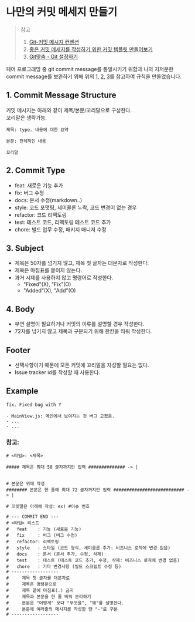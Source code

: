 # 나만의 커밋 메세지 만들기
> 참고 
> 1. [Git-커밋 메시지 컨벤션](https://doublesprogramming.tistory.com/256)
> 2. [좋은 커밋 메세지를 작성하기 위한 커밋 템플릿 만들어보기](https://junwoo45.github.io/2020-02-06-commit_template/)  
> 3. [Git맞춤 - Git 설정하기](https://git-scm.com/book/ko/v2/Git%EB%A7%9E%EC%B6%A4-Git-%EC%84%A4%EC%A0%95%ED%95%98%EA%B8%B0)  


페어 프로그래밍 중 git commit message를 통일시키기 위함과 나의 지저분한 commit message를 보완하기 위해 위의 [1](https://doublesprogramming.tistory.com/256), [2](https://junwoo45.github.io/2020-02-06-commit_template/), [3](https://git-scm.com/book/ko/v2/Git%EB%A7%9E%EC%B6%A4-Git-%EC%84%A4%EC%A0%95%ED%95%98%EA%B8%B0)를 참고하여 규칙을 만들었습니다.  

## 1. Commit Message Structure

커밋 메시지는 아래와 같이 제목/본문/꼬리말으로 구성한다.  
꼬리말은 생략가능.  
``` commit
제목: type. 내용에 대한 요약

본문: 전체적인 내용

꼬리말
```

## 2. Commit Type
- feat: 새로운 기능 추가
- fix: 버그 수정
- docs: 문서 수정(markdown..)
- style: 코드 포맷팅, 세미콜론 누락, 코드 변경이 없는 경우
- refactor: 코드 리펙토링
- test: 테스트 코드, 리펙토링 테스트 코드 추가
- chore: 빌드 업무 수정, 패키지 매니저 수정

## 3. Subject
- 제목은 50자를 넘기지 않고, 제목 첫 글자는 대문자로 작성한다.   
- 제목은 마침표를 붙이지 않는다.  
- 과거 시제를 사용하지 않고 명령어로 작성한다. 
  - "Fixed"(X), "Fix"(O)
  - "Added"(X), "Add"(O)

## 4. Body
- 부연 설명이 필요하거나 커밋의 이류를 설명할 경우 작성한다.  
- 72자를 넘기지 않고 제목과 구분되기 위해 한칸을 띄워 작성한다.  

## Footer
- 선택사항이기 때문에 모든 커밋에 꼬리말을 자성할 필요는 없다.
- Issue tracker id를 작성할 때 사용한다.  

## Example
``` commit
fix. Fixed bug with Y

- MainView.js: 메인에서 보여지는 것 버그 고쳤음.
- ...
- ...
```


### 참고:
``` commit
# <타입>: <제목>

##### 제목은 최대 50 글자까지만 입력 ############## -> |


# 본문은 위에 작성
######## 본문은 한 줄에 최대 72 글자까지만 입력 ########################### -> |

# 꼬릿말은 아래에 작성: ex) #이슈 번호

# --- COMMIT END ---
# <타입> 리스트
#   feat    : 기능 (새로운 기능)
#   fix     : 버그 (버그 수정)
#   refactor: 리팩토링
#   style   : 스타일 (코드 형식, 세미콜론 추가: 비즈니스 로직에 변경 없음)
#   docs    : 문서 (문서 추가, 수정, 삭제)
#   test    : 테스트 (테스트 코드 추가, 수정, 삭제: 비즈니스 로직에 변경 없음)
#   chore   : 기타 변경사항 (빌드 스크립트 수정 등)
# ------------------
#     제목 첫 글자를 대문자로
#     제목은 명령문으로
#     제목 끝에 마침표(.) 금지
#     제목과 본문을 한 줄 띄워 분리하기
#     본문은 "어떻게" 보다 "무엇을", "왜"를 설명한다.
#     본문에 여러줄의 메시지를 작성할 땐 "-"로 구분
# ------------------
```